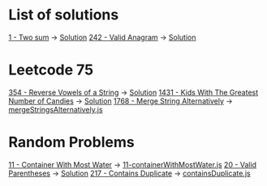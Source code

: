 # List of solutions

[1 - Two sum](https://leetcode.com/problems/two-sum/description/) -> [Solution](1-twoSum.js)
[242 - Valid Anagram](https://leetcode.com/problems/valid-anagram/) -> [Solution](242-validAnagram.js)

# Leetcode 75

[354 - Reverse Vowels of a String](https://leetcode.com/problems/reverse-vowels-of-a-string/) -> [Solution](354-reverseVowelsOfAString.js)
[1431 - Kids With The Greatest Number of Candies](https://leetcode.com/problems/kids-with-the-greatest-number-of-candies/) -> [Solution](1431-kidsWiththeGreatestNumberofCandies.js)
[1768 - Merge String Alternatively](https://leetcode.com/problems/merge-strings-alternately/description) -> [mergeStringsAlternatively.js](1768-mergeStringsAlternatively.js)

# Random Problems

[11 - Container With Most Water](https://leetcode.com/problems/container-with-most-water/description/) -> [11-containerWithMostWater.js](11-containerWithMostWater.js)
[20 - Valid Parentheses](https://leetcode.com/problems/valid-parentheses/) -> [Solution](20-validParentheses.js)
[217 - Contains Duplicate](https://leetcode.com/problems/contains-duplicate/description/) -> [containsDuplicate.js](217-containsDuplicate.js)
